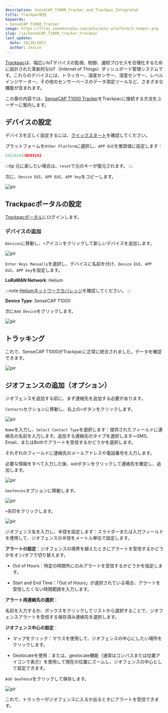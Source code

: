 ```yaml
---
description: SenseCAP_T1000_tracker_and_Trackpac_Integrated
title: Trackpac統合
keywords:
- SenseCAP_T1000_tracker
image: https://files.seeedstudio.com/wiki/wiki-platform/S-tempor.png
slug: /ja/SenseCAP_T1000_tracker_trackpac
last_update:
  date: 10/26/2023
  author: Jessie
---
```


[Trackpac](https://trackpac.io/)は、幅広いIoTデバイスの監視、制御、通知プロセスを合理化するために設計された革新的なIoT（Internet of Things）ダッシュボード管理システムです。これらのデバイスには、トラッカー、温度センサー、湿度センサー、レベルインジケーター、その他のセンサーベースのデータ測定ツールなど、さまざまな機能が含まれます。

この章の内容では、[SenseCAP T1000 Tracker](https://www.seeedstudio.com/SenseCAP-Card-Tracker-T1000-A-p-5697.html)をTrackpacに接続する方法をユーザーに案内します。


## デバイスの設定

デバイスを正しく設定するには、[クイックスタート](https://wiki.seeedstudio.com/ja/Get_Started_with_SenseCAP_T1000_tracker/)を確認してください。

プラットフォームを`Other Platform`に選択し、`APP EUI`を推奨値に設定します：
```cpp 
545241434B504143
```

:::tip
元に戻したい場合は、`reset`で元のキーが復元されます。
:::

次に、`Device EUI`、`APP EUI`、`APP key`をコピーします。

<p style={{textAlign: 'center'}}><img src="https://files.seeedstudio.com/wiki/SenseCAP/Tracker/trackpac.png" alt="pir" width={300} height="auto" /></p>


## Trackpacポータルの設定


[Trackpacポータル](https://v2.trackpac.io)にログインします。

### デバイスの追加

`Devices`に移動し、`+`アイコンをクリックして新しいデバイスを追加します。


<p style={{textAlign: 'center'}}><img src="https://files.seeedstudio.com/wiki/SenseCAP/Tracker/add-device-trackpac.png" alt="pir" width={800} height="auto" /></p>

`Enter Keys Manually`を選択し、デバイスに名前を付け、`Device EUI`、`APP EUI`、`APP key`を設定します。

**LoRaWAN Network**: Helium

:::note
[Heliumネットワークカバレッジ](https://explorer.helium.com/)を確認してください。
:::

**Device Type**: SenseCAP T1000

次に`Add Device`をクリックします。

<p style={{textAlign: 'center'}}><img src="https://files.seeedstudio.com/wiki/SenseCAP/Tracker/add-trackpac.png" alt="pir" width={800} height="auto" /></p>


## トラッキング

これで、SenseCAP T1000がTrackpacに正常に統合されました。データを確認できます。

<p style={{textAlign: 'center'}}><img src="https://files.seeedstudio.com/wiki/SenseCAP/Tracker/check-trackpac.png" alt="pir" width={800} height="auto" /></p>


## ジオフェンスの追加（オプション）


ジオフェンスを追加する前に、まず連絡先を追加する必要があります。

`Contacts`セクションに移動し、右上の`+`ボタンをクリックします。

<p style={{textAlign: 'center'}}><img src="https://files.seeedstudio.com/wiki/SenseCAP/Tracker/contact1.png" alt="pir" width={800} height="auto" /></p>

`Name`を入力し、`Select Contact Type`を選択します：提供されたフィールドに連絡先の名前を入力します。追加する連絡先のタイプを選択します—SMS、Email、またはBothでアラートを受信するかどうかを選択します。

それぞれのフィールドに連絡先のメールアドレスや電話番号を入力します。

必要な情報をすべて入力した後、`Add`ボタンをクリックして連絡先を確定し、追加します。

<p style={{textAlign: 'center'}}><img src="https://files.seeedstudio.com/wiki/SenseCAP/Tracker/contact2.png" alt="pir" width={800} height="auto" /></p>

`Geofences`オプションに移動します。

<p style={{textAlign: 'center'}}><img src="https://files.seeedstudio.com/wiki/SenseCAP/Tracker/geofence1.png" alt="pir" width={800} height="auto" /></p>


`+`矢印をクリックします。

<p style={{textAlign: 'center'}}><img src="https://files.seeedstudio.com/wiki/SenseCAP/Tracker/geofence2.png" alt="pir" width={800} height="auto" /></p>


ジオフェンス名を入力し、半径を設定します：スライダーまたは入力フィールドを使用して、ジオフェンスの半径をメートル単位で設定します。

**アラートの設定**：ジオフェンスの境界を越えたときにアラートを受信するかどうかをオン/オフで切り替えます。

* Out of Hours：特定の時間外にのみアラートを受信するかどうかを指定します。

* Start and End Time：「Out of Hours」が選択されている場合、アラートを受信したくない時間範囲を入力します。

**アラート用連絡先の選択**：

名前を入力するか、ボックスをクリックしてリストから選択することで、ジオフェンスアラートを受信する保存済み連絡先を選択します。

**ジオフェンス中心の設定**：

* マップをクリック：マウスを使用して、ジオフェンスの中心にしたい場所をクリックします。

* Geolocateを使用：または、geolocate機能（通常はコンパスまたは位置アイコンで表示）を使用して現在の位置にズームし、ジオフェンスの中心として設定できます。

`Add Geofence`をクリックして保存します。
<p style={{textAlign: 'center'}}><img src="https://files.seeedstudio.com/wiki/SenseCAP/Tracker/geofence3.png" alt="pir" width={800} height="auto" /></p>


これで、トラッカーがジオフェンスに入るか出るときにアラートを受信できます。